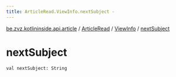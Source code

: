 ```yaml
---
title: ArticleRead.ViewInfo.nextSubject - 
---
```


[be.zvz.kotlininside.api.article](../../index.html) / [ArticleRead](../index.html) / [ViewInfo](index.html) / [nextSubject](./next-subject.html)

# nextSubject

`val nextSubject: String`